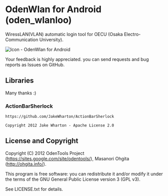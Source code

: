 OdenWlan for Android (oden_wlanloo)
=================

WiressLAN(VLAN) automatic login tool for OECU (Osaka Electro-Communication University).

![Icon - OdenWlan for Android](https://raw.github.com/odentools/oden_wlan_android/master/design/oden_lanloo_icon.png)

Your feedback is highly appreciated.
you can send requests and bug reports as Issues on GitHub.

## Libraries
Many thanks :)

### ActionBarSherlock

    https://github.com/JakeWharton/ActionBarSherlock
    
    Copyright 2012 Jake Wharton - Apache License 2.0

## License and Copyright

Copyright (C) 2012 OdenTools Project (https://sites.google.com/site/odentools/), Masanori Ohgita (http://ohgita.info/).

This program is free software: you can redistribute it and/or modify it under the terms of the GNU General Public License version 3 (GPL v3).

See LICENSE.txt for details.
